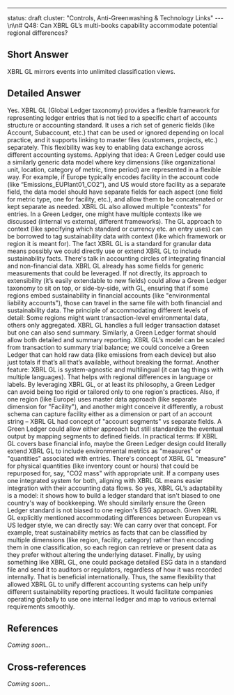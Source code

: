 ---
status: draft
cluster: "Controls, Anti-Greenwashing & Technology Links"
---\n\n# Q48: Can XBRL GL’s multi-books capability accommodate potential regional differences?

## Short Answer

XBRL GL mirrors events into unlimited classification views.

## Detailed Answer

Yes. XBRL GL (Global Ledger taxonomy) provides a flexible framework for representing ledger entries that is not tied to a specific chart of accounts structure or accounting standard. It uses a rich set of generic fields (like Account, Subaccount, etc.) that can be used or ignored depending on local practice, and it supports linking to master files (customers, projects, etc.) separately. This flexibility was key to enabling data exchange across different accounting systems.
Applying that idea:
A Green Ledger could use a similarly generic data model where key dimensions (like organizational unit, location, category of metric, time period) are represented in a flexible way. For example, if Europe typically encodes facility in the account code (like “Emissions_EUPlant01_CO2”), and US would store facility as a separate field, the data model should have separate fields for each aspect (one field for metric type, one for facility, etc.), and allow them to be concatenated or kept separate as needed.
XBRL GL also allowed multiple "contexts" for entries. In a Green Ledger, one might have multiple contexts like we discussed (internal vs external, different frameworks). The GL approach to context (like specifying which standard or currency etc. an entry uses) can be borrowed to tag sustainability data with context (like which framework or region it is meant for).
The fact XBRL GL is a standard for granular data means possibly we could directly use or extend XBRL GL to include sustainability facts. There's talk in accounting circles of integrating financial and non-financial data. XBRL GL already has some fields for generic measurements that could be leveraged. If not directly, its approach to extensibility (it’s easily extendable to new fields) could allow a Green Ledger taxonomy to sit on top, or side-by-side, with GL, ensuring that if some regions embed sustainability in financial accounts (like "environmental liability accounts"), those can travel in the same file with both financial and sustainability data.
The principle of accommodating different levels of detail: Some regions might want transaction-level environmental data, others only aggregated. XBRL GL handles a full ledger transaction dataset but one can also send summary. Similarly, a Green Ledger format should allow both detailed and summary reporting. XBRL GL’s model can be scaled from transaction to summary trial balance; we could conceive a Green Ledger that can hold raw data (like emissions from each device) but also just totals if that’s all that’s available, without breaking the format.
Another feature: XBRL GL is system-agnostic and multilingual (it can tag things with multiple languages). That helps with regional differences in language or labels.
By leveraging XBRL GL, or at least its philosophy, a Green Ledger can avoid being too rigid or tailored only to one region's practices.
Also, if one region (like Europe) uses master data approach (like separate dimension for "Facility"), and another might conceive it differently, a robust schema can capture facility either as a dimension or part of an account string – XBRL GL had concept of "account segments" vs separate fields. A Green Ledger could allow either approach but still standardize the eventual output by mapping segments to defined fields.
In practical terms:
If XBRL GL covers base financial info, maybe the Green Ledger design could literally extend XBRL GL to include environmental metrics as "measures" or "quantities" associated with entries. There's concept of XBRL GL "measure" for physical quantities (like inventory count or hours) that could be repurposed for, say, "CO2 mass" with appropriate unit.
If a company uses one integrated system for both, aligning with XBRL GL means easier integration with their accounting data flows.
So yes, XBRL GL’s adaptability is a model: it shows how to build a ledger standard that isn't biased to one country's way of bookkeeping. We should similarly ensure the Green Ledger standard is not biased to one region's ESG approach.
Given XBRL GL explicitly mentioned accommodating differences between European vs US ledger style, we can directly say: We can carry over that concept. For example, treat sustainability metrics as facts that can be classified by multiple dimensions (like region, facility, category) rather than encoding them in one classification, so each region can retrieve or present data as they prefer without altering the underlying dataset.
Finally, by using something like XBRL GL, one could package detailed ESG data in a standard file and send it to auditors or regulators, regardless of how it was recorded internally. That is beneficial internationally.
Thus, the same flexibility that allowed XBRL GL to unify different accounting systems can help unify different sustainability reporting practices. It would facilitate companies operating globally to use one internal ledger and map to various external requirements smoothly.

## References

*Coming soon...*

## Cross-references

*Coming soon...*